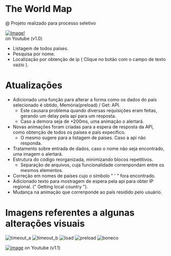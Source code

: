 # The World Map
@ Projeto realizado para processo seletivo  

[![Image!](https://user-images.githubusercontent.com/25700237/116011049-4c459380-a5f9-11eb-8aba-98caa7e9a0f7.png)](https://www.youtube.com/watch?v=2h0RhhukLWI)  
on Youtube (v1.0)

* Listagem de todos países.
* Pesquisa por nome.
* Localização por obtenção de ip ( Clique no botão com o campo de texto vazio ).


# Atualizações

* Adicionado uma função para alterar a forma como os dados do país selecionado é obtido, Memória(preload) / Get: API.
  * Este causara problema quando diversas requisições eram feitas, gerando um delay pela api para um resposta.
  * Caso a demora seja de +200ms, uma animação o alertará.
* Novas animações foram criadas para a espera de resposta da API, como obtenção de todos os países e país expecífico.
  * O mesmo sugere para a listagem de países. Caso a api não responda.
* Tratamento sobre entrada de dados, caso o nome não seja encontrado, uma imagem o alertará.
* Estrutura do código reorganizada, minimizando blocos repetitivos.
  * Separação de arquivos, cuja funcionalidade correnpondam entre os mesmos elementos.
* Correção em nomes de países cujo o símbolo " ' " fora encontrado.
* Adicionado texto para mostragem de espera pela api para obter IP regional. (" Getting local country ").
* Mudança na animação que correnponde ao país residido pelo usuário.

# Imagens referentes a algunas alterações visuais

![timeout_a](https://user-images.githubusercontent.com/25700237/117083776-d5f11180-ad1b-11eb-8311-da710344b4bf.PNG)
![timeout_b](https://user-images.githubusercontent.com/25700237/117083777-d8536b80-ad1b-11eb-87ff-17276dd25ea8.PNG)
![load](https://user-images.githubusercontent.com/25700237/117083782-da1d2f00-ad1b-11eb-9ce6-df9c0f5f9b7a.PNG)
![preload](https://user-images.githubusercontent.com/25700237/117083783-db4e5c00-ad1b-11eb-8d6e-136870576323.PNG)
![boneco](https://user-images.githubusercontent.com/25700237/117083801-ea350e80-ad1b-11eb-8245-faf0c8921c51.PNG)

[![image](https://user-images.githubusercontent.com/25700237/117085767-0d15f180-ad21-11eb-96a2-8533f3179e75.png)](https://www.youtube.com/watch?v=YFdp4RJkwdQ)
on Youtube (v1.1)

